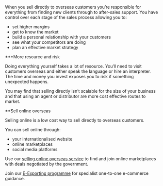 When you sell directly to overseas customers you’re responsible for everything from finding new clients through to after-sales support. You have control over each stage of the sales process allowing you to: 

- set higher margins
- get to know the market
- build a personal relationship with your customers 
- see what your competitors are doing
- plan an effective market strategy

***More resource and risk

Doing everything yourself takes a lot of resource. You’ll need to visit customers overseas and either speak the language or hire an interpreter. The time and money you invest exposes you to risk if something unexpected happens. 

You may find that selling directly isn’t scalable for the size of your business and that using an agent or distributor are more cost effective routes to market.

**Sell online overseas

Selling online is a low cost way to sell directly to overseas customers. 

You can sell online through:

- your internationalised website
- online marketplaces 
- social media platforms

Use our [selling online overseas service](https://selling-online-overseas.export.great.gov.uk/ "Find online marketplaces") to find and join online marketplaces with deals negotiated by the government.

Join our [E-Exporting programme](https://www.gov.uk/guidance/e-exporting "Sell online with our E-Exporting Programme") for specialist one-to-one e-commerce guidance.


